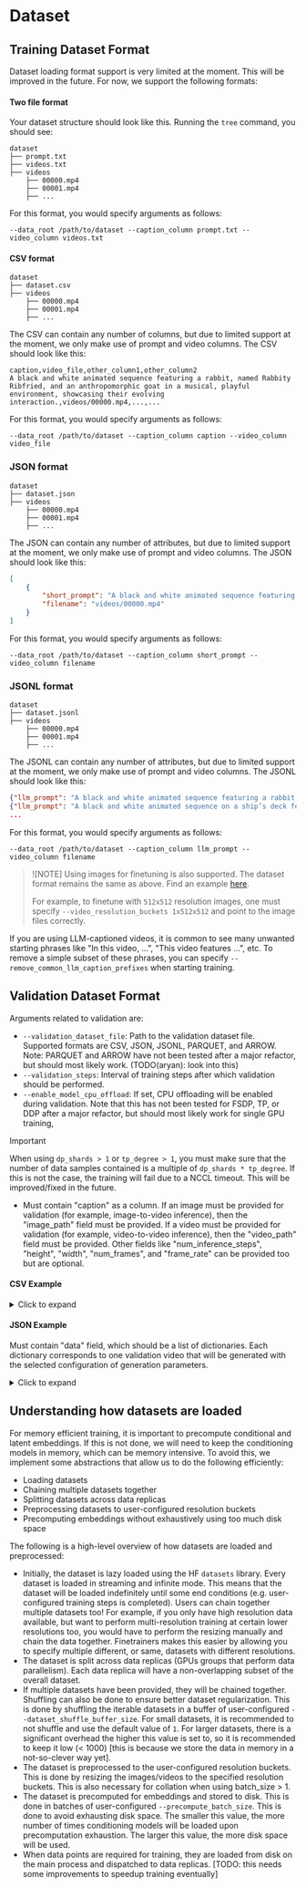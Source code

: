 # Dataset

## Training Dataset Format

Dataset loading format support is very limited at the moment. This will be improved in the future. For now, we support the following formats:

#### Two file format

Your dataset structure should look like this. Running the `tree` command, you should see:

```
dataset
├── prompt.txt
├── videos.txt
├── videos
    ├── 00000.mp4
    ├── 00001.mp4
    ├── ...
```

For this format, you would specify arguments as follows:

```
--data_root /path/to/dataset --caption_column prompt.txt --video_column videos.txt
```

#### CSV format

```
dataset
├── dataset.csv
├── videos
    ├── 00000.mp4
    ├── 00001.mp4
    ├── ...
```

The CSV can contain any number of columns, but due to limited support at the moment, we only make use of prompt and video columns. The CSV should look like this:

```
caption,video_file,other_column1,other_column2
A black and white animated sequence featuring a rabbit, named Rabbity Ribfried, and an anthropomorphic goat in a musical, playful environment, showcasing their evolving interaction.,videos/00000.mp4,...,...
```

For this format, you would specify arguments as follows:

```
--data_root /path/to/dataset --caption_column caption --video_column video_file
```

### JSON format

```
dataset
├── dataset.json
├── videos
    ├── 00000.mp4
    ├── 00001.mp4
    ├── ...
```

The JSON can contain any number of attributes, but due to limited support at the moment, we only make use of prompt and video columns. The JSON should look like this:

```json
[
    {
        "short_prompt": "A black and white animated sequence featuring a rabbit, named Rabbity Ribfried, and an anthropomorphic goat in a musical, playful environment, showcasing their evolving interaction.",
        "filename": "videos/00000.mp4"
    }
]
```

For this format, you would specify arguments as follows:

```
--data_root /path/to/dataset --caption_column short_prompt --video_column filename
```

### JSONL format

```
dataset
├── dataset.jsonl
├── videos
    ├── 00000.mp4
    ├── 00001.mp4
    ├── ...
```

The JSONL can contain any number of attributes, but due to limited support at the moment, we only make use of prompt and video columns. The JSONL should look like this:

```json
{"llm_prompt": "A black and white animated sequence featuring a rabbit, named Rabbity Ribfried, and an anthropomorphic goat in a musical, playful environment, showcasing their evolving interaction.", "filename": "videos/00000.mp4"}
{"llm_prompt": "A black and white animated sequence on a ship’s deck features a bulldog character, named Bully Bulldoger, showcasing exaggerated facial expressions and body language.", "filename": "videos/00001.mp4"}
...
```

For this format, you would specify arguments as follows:

```
--data_root /path/to/dataset --caption_column llm_prompt --video_column filename
```

> ![NOTE]
> Using images for finetuning is also supported. The dataset format remains the same as above. Find an example [here](https://huggingface.co/datasets/a-r-r-o-w/flux-retrostyle-dataset-mini).
>
> For example, to finetune with `512x512` resolution images, one must specify `--video_resolution_buckets 1x512x512` and point to the image files correctly.

If you are using LLM-captioned videos, it is common to see many unwanted starting phrases like "In this video, ...", "This video features ...", etc. To remove a simple subset of these phrases, you can specify `--remove_common_llm_caption_prefixes` when starting training.

## Validation Dataset Format

Arguments related to validation are:
- `--validation_dataset_file`: Path to the validation dataset file. Supported formats are CSV, JSON, JSONL, PARQUET, and ARROW. Note: PARQUET and ARROW have not been tested after a major refactor, but should most likely work. (TODO(aryan): look into this)
- `--validation_steps`: Interval of training steps after which validation should be performed.
- `--enable_model_cpu_offload`: If set, CPU offloading will be enabled during validation. Note that this has not been tested for FSDP, TP, or DDP after a major refactor, but should most likely work for single GPU training,

> [!IMPORTANT]
>
> When using `dp_shards > 1` or `tp_degree > 1`, you must make sure that the number of data samples contained is a multiple of `dp_shards * tp_degree`. If this is not the case, the training will fail due to a NCCL timeout. This will be improved/fixed in the future.

- Must contain "caption" as a column. If an image must be provided for validation (for example, image-to-video inference), then the "image_path" field must be provided. If a video must be provided for validation (for example, video-to-video inference), then the "video_path" field must be provided. Other fields like "num_inference_steps", "height", "width", "num_frames", and "frame_rate" can be provided too but are optional.

#### CSV Example

<details>
<summary>Click to expand</summary>

```csv
caption,image_path,video_path,num_inference_steps,height,width,num_frames,frame_rate
"A black and white animated scene unfolds with an anthropomorphic goat surrounded by musical notes and symbols, suggesting a playful environment. Mickey Mouse appears, leaning forward in curiosity as the goat remains still. The goat then engages with Mickey, who bends down to converse or react. The dynamics shift as Mickey grabs the goat, potentially in surprise or playfulness, amidst a minimalistic background. The scene captures the evolving relationship between the two characters in a whimsical, animated setting, emphasizing their interactions and emotions.",,"/raid/aryan/finetrainers-dummy-dataset-disney/a3c275fc2eb0a67168a7c58a6a9adb14.mp4",50,480,768,49,25
"<SECOND_CAPTION>",,"/path/to/second.mp4",50,512,704,161,25
```

</details>

#### JSON Example

Must contain "data" field, which should be a list of dictionaries. Each dictionary corresponds to one validation video that will be generated with the selected configuration of generation parameters.

<details>
<summary>Click to expand</summary>

```json
{
  "data": [
    {
      "caption": "A black and white animated scene unfolds with an anthropomorphic goat surrounded by musical notes and symbols, suggesting a playful environment. Mickey Mouse appears, leaning forward in curiosity as the goat remains still. The goat then engages with Mickey, who bends down to converse or react. The dynamics shift as Mickey grabs the goat, potentially in surprise or playfulness, amidst a minimalistic background. The scene captures the evolving relationship between the two characters in a whimsical, animated setting, emphasizing their interactions and emotions.",
      "image_path": "",
      "video_path": "/raid/aryan/finetrainers-dummy-dataset-disney/a3c275fc2eb0a67168a7c58a6a9adb14.mp4",
      "num_inference_steps": 50,
      "height": 480,
      "width": 768,
      "num_frames": 49,
      "frame_rate": 25
    },
    {
      "caption": "<SECOND_CAPTION>",
      "image_path": "",
      "video_path": "/path/to/second.mp4",
      "num_inference_steps": 50,
      "height": 512,
      "width": 704,
      "num_frames": 161,
      "frame_rate": 25
    }
  ]
}
```

</details>

## Understanding how datasets are loaded

For memory efficient training, it is important to precompute conditional and latent embeddings. If this is not done, we will need to keep the conditioning models in memory, which can be memory intensive. To avoid this, we implement some abstractions that allow us to do the following efficiently:
- Loading datasets
- Chaining multiple datasets together
- Splitting datasets across data replicas
- Preprocessing datasets to user-configured resolution buckets
- Precomputing embeddings without exhaustively using too much disk space

The following is a high-level overview of how datasets are loaded and preprocessed:

- Initially, the dataset is lazy loaded using the HF `datasets` library. Every dataset is loaded in streaming and infinite mode. This means that the dataset will be loaded indefinitely until some end conditions (e.g. user-configured training steps is completed). Users can chain together multiple datasets too! For example, if you only have high resolution data available, but want to perform multi-resolution training at certain lower resolutions too, you would have to perform the resizing manually and chain the data together. Finetrainers makes this easier by allowing you to specify multiple different, or same, datasets with different resolutions.
- The dataset is split across data replicas (GPUs groups that perform data parallelism). Each data replica will have a non-overlapping subset of the overall dataset.
- If multiple datasets have been provided, they will be chained together. Shuffling can also be done to ensure better dataset regularization. This is done by shuffling the iterable datasets in a buffer of user-configured `--dataset_shuffle_buffer_size`. For small datasets, it is recommended to not shuffle and use the default value of `1`. For larger datasets, there is a significant overhead the higher this value is set to, so it is recommended to keep it low (< 1000) [this is because we store the data in memory in a not-so-clever way yet].
- The dataset is preprocessed to the user-configured resolution buckets. This is done by resizing the images/videos to the specified resolution buckets. This is also necessary for collation when using batch_size > 1.
- The dataset is precomputed for embeddings and stored to disk. This is done in batches of user-configured `--precompute_batch_size`. This is done to avoid exhausting disk space. The smaller this value, the more number of times conditioning models will be loaded upon precomputation exhaustion. The larger this value, the more disk space will be used.
- When data points are required for training, they are loaded from disk on the main process and dispatched to data replicas. [TODO: this needs some improvements to speedup training eventually]

